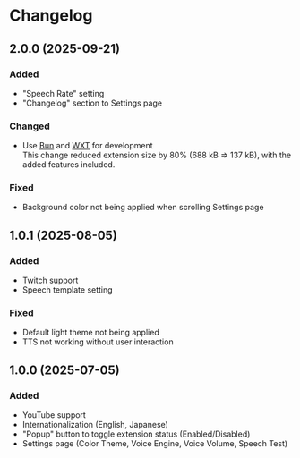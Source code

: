 # Changelog

## 2.0.0 (2025-09-21)
### Added
- "Speech Rate" setting
- "Changelog" section to Settings page
### Changed
- Use [Bun](https://bun.com) and [WXT](https://wxt.dev) for development  
  This change reduced extension size by 80% (688 kB => 137 kB), with the added features included.
### Fixed
- Background color not being applied when scrolling Settings page

## 1.0.1 (2025-08-05)
### Added
- Twitch support
- Speech template setting
### Fixed
- Default light theme not being applied
- TTS not working without user interaction

## 1.0.0 (2025-07-05)
### Added
- YouTube support
- Internationalization (English, Japanese)
- "Popup" button to toggle extension status (Enabled/Disabled)
- Settings page (Color Theme, Voice Engine, Voice Volume, Speech Test)
